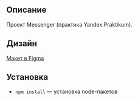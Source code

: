 ## Описание

Проект Messenger (практика Yandex.Praktikum).

## Дизайн

[Макет в Figma](https://www.figma.com/file/RyCIabsvFXGjxt9MkMcJdj/Messenger-Yandex.Praktikum)

## Установка

- `npm install` — установка node-пакетов
